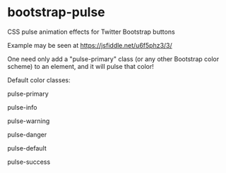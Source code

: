 # bootstrap-pulse
CSS pulse animation effects for Twitter Bootstrap buttons

Example may be seen at https://jsfiddle.net/u6f5phz3/3/

One need only add a "pulse-primary" class (or any other Bootstrap color scheme) to an element, and it will pulse that color!

Default color classes:

pulse-primary

pulse-info

pulse-warning

pulse-danger

pulse-default

pulse-success
